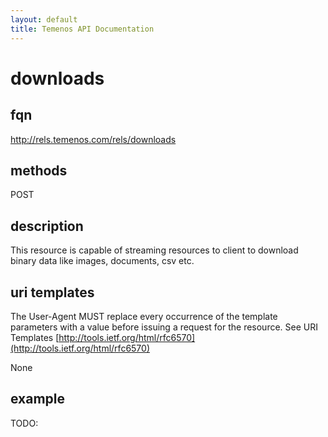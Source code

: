 ```yaml
---
layout: default
title: Temenos API Documentation
---
```


# downloads

## fqn
http://rels.temenos.com/rels/downloads

## methods
POST

## description
This resource is capable of streaming resources to client to download binary data like images, documents, csv etc.


## uri templates
The User-Agent MUST replace every occurrence of the template parameters with a value before issuing a request for the resource.  See URI Templates [http://tools.ietf.org/html/rfc6570](http://tools.ietf.org/html/rfc6570)

None


## example
TODO: